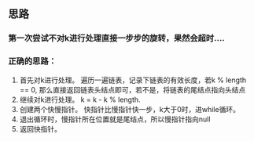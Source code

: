 ## 思路

### 第一次尝试不对k进行处理直接一步步的旋转，果然会超时....

### 正确的思路：
1. 首先对k进行处理。 遍历一遍链表，记录下链表的有效长度，若k % length == 0, 那么直接返回链表头结点即可，若不是，将链表的尾结点指向头结点
2. 继续对k进行处理。 k = k - k % length.
3. 创建两个快慢指针。 快指针比慢指针快一步，k大于0时，进while循环。
4. 退出循环时，慢指针所在位置就是尾结点，所以慢指针指向null
5. 返回快指针。
